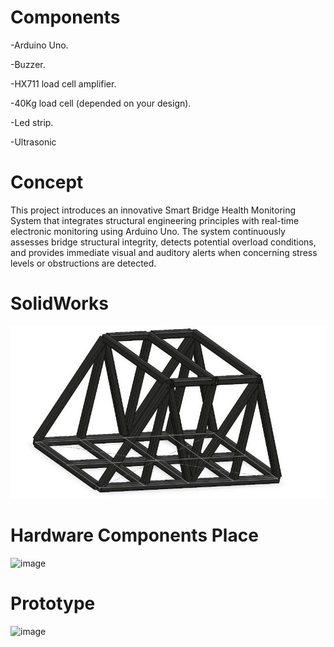 # Components

 -Arduino Uno.

 -Buzzer.

 -HX711 load cell amplifier.

 -40Kg load cell (depended on your design).

 -Led strip.

 -Ultrasonic

# Concept

This project introduces an innovative Smart Bridge Health Monitoring System that integrates structural engineering principles with real-time electronic monitoring using Arduino Uno. The system continuously assesses bridge structural integrity, detects potential overload conditions, and provides immediate visual and auditory alerts when concerning stress levels or obstructions are detected.

# SolidWorks 

![image](https://github.com/Ahmed-Taha28/Steel-Truss-Bridge-with-a-smart-safety-system-using-a-load-cell/blob/main/images/SolidWorks_Design.jpg)

# Hardware Components Place

![image](https://github.com/photo.jpg)

# Prototype

![image](https://github.com/photo.jpg)
